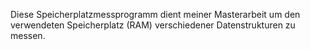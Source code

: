 Diese Speicherplatzmessprogramm dient meiner Masterarbeit um den verwendeten Speicherplatz (RAM) verschiedener Datenstrukturen zu messen. 
